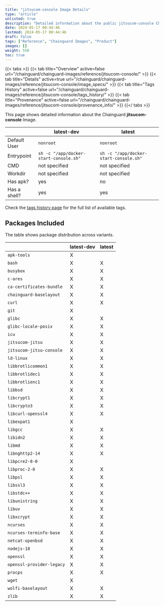```yaml
---
title: "jitsucom-console Image Details"
type: "article"
unlisted: true
description: "Detailed information about the public jitsucom-console Chainguard Image."
date: 2024-05-17 00:44:46
lastmod: 2024-05-17 00:44:46
draft: false
tags: ["Reference", "Chainguard Images", "Product"]
images: []
weight: 550
toc: true
---
```


{{< tabs >}}
{{< tab title="Overview" active=false url="/chainguard/chainguard-images/reference/jitsucom-console/" >}}
{{< tab title="Details" active=true url="/chainguard/chainguard-images/reference/jitsucom-console/image_specs/" >}}
{{< tab title="Tags History" active=false url="/chainguard/chainguard-images/reference/jitsucom-console/tags_history/" >}}
{{< tab title="Provenance" active=false url="/chainguard/chainguard-images/reference/jitsucom-console/provenance_info/" >}}
{{</ tabs >}}

This page shows detailed information about the Chainguard **jitsucom-console** Image.

|              | latest-dev                             | latest                                 |
|--------------|----------------------------------------|----------------------------------------|
| Default User | `nonroot`                              | `nonroot`                              |
| Entrypoint   | `sh -c "/app/docker-start-console.sh"` | `sh -c "/app/docker-start-console.sh"` |
| CMD          | not specified                          | not specified                          |
| Workdir      | not specified                          | not specified                          |
| Has apk?     | yes                                    | no                                     |
| Has a shell? | yes                                    | yes                                    |

Check the [tags history page](/chainguard/chainguard-images/reference/jitsucom-console/tags_history/) for the full list of available tags.

## Packages Included
The table shows package distribution across variants.

|                           | latest-dev | latest |
|---------------------------|------------|--------|
| `apk-tools`               | X          |        |
| `bash`                    | X          | X      |
| `busybox`                 | X          | X      |
| `c-ares`                  | X          | X      |
| `ca-certificates-bundle`  | X          | X      |
| `chainguard-baselayout`   | X          | X      |
| `curl`                    | X          | X      |
| `git`                     | X          |        |
| `glibc`                   | X          | X      |
| `glibc-locale-posix`      | X          | X      |
| `icu`                     | X          | X      |
| `jitsucom-jitsu`          | X          | X      |
| `jitsucom-jitsu-console`  | X          | X      |
| `ld-linux`                | X          | X      |
| `libbrotlicommon1`        | X          | X      |
| `libbrotlidec1`           | X          | X      |
| `libbrotlienc1`           | X          | X      |
| `libbsd`                  | X          | X      |
| `libcrypt1`               | X          | X      |
| `libcrypto3`              | X          | X      |
| `libcurl-openssl4`        | X          | X      |
| `libexpat1`               | X          |        |
| `libgcc`                  | X          | X      |
| `libidn2`                 | X          | X      |
| `libmd`                   | X          | X      |
| `libnghttp2-14`           | X          | X      |
| `libpcre2-8-0`            | X          |        |
| `libproc-2-0`             | X          | X      |
| `libpsl`                  | X          | X      |
| `libssl3`                 | X          | X      |
| `libstdc++`               | X          | X      |
| `libunistring`            | X          | X      |
| `libuv`                   | X          | X      |
| `libxcrypt`               | X          | X      |
| `ncurses`                 | X          | X      |
| `ncurses-terminfo-base`   | X          | X      |
| `netcat-openbsd`          | X          | X      |
| `nodejs-18`               | X          | X      |
| `openssl`                 | X          | X      |
| `openssl-provider-legacy` | X          | X      |
| `procps`                  | X          | X      |
| `wget`                    | X          |        |
| `wolfi-baselayout`        | X          | X      |
| `zlib`                    | X          | X      |

